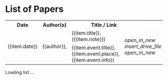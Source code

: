 # List of Papers

<style>
th a * { float:right; color: white }
</style>
<div id="vueapp">
  <div v-if="Array.isArray(items)" class="animated fadeInRightShort go">
    <table>
      <tr>
        <th>Date</th>
        <th>Author(s)</th>
        <th colspan="2">
          Title / Link
          <a style="float:right" :href="items_edit_url" title="Edit source JSON">
            <i class="material-icons">mode_edit</i>
          </a>
        </th>
      </tr>
      <tr v-for="item in items">
        <td>{{item.date}}</td>
        <td>
          <span v-for="(author,author_idx) in item.authors">
            {{author}}<span v-if="author_idx < item.authors.length-1">,</span>
          </span>
        </td>
        <td>
          <div v-if="item.title">{{item.title}}.</div>
          <div v-if="item.note">({{item.note}})</div>
          <div v-if="item.event" style="padding-top:7px">
            {{item.event.title}},
            {{item.event.place}},
            {{item.event.info}}
          </div>
        </td>
        <td>
          <a v-if="item.link" :href="item.link"><i class="material-icons">open_in_new</i></a>
          <a v-if="item.pdf" :href="item.pdf"><i class="material-icons">insert_drive_file</i></a>
          <a v-if="item.event && item.event.url" :href="item.event.url"><i class="material-icons">open_in_new</i></a>
        </td>
      </tr>
    </table>
  </div>
  <div v-else>Loading list ...</div>
<div>

<script src="https://cdn.jsdelivr.net/npm/vue"></script>
<script src="../lib.js"></script>
<script>
const vueapp = new Vue({
  el: '#vueapp',
  data: {
    items: null,
    items_url: 'http://biggis-project.eu/data/papers.json',
    items_edit_url: 'https://github.com/biggis-project/biggis-project.github.io/blob/master/data/papers.json'
  },
  methods: {
    async loadItems() {
      const json = await fetch(this.items_url).then(response => response.json());
      this.items = json.sort(sortByDate);
    }
  }
});
vueapp.loadItems() // async load
</script>
